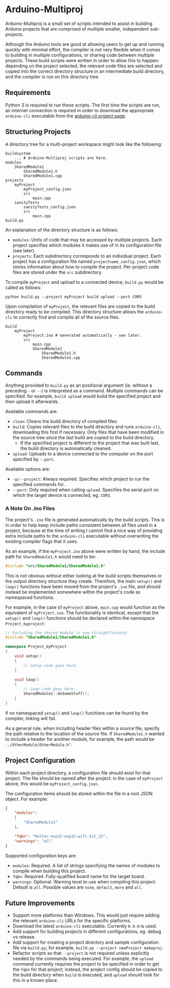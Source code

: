 Arduino-Multiproj
=================

Arduino-Multiproj is a small set of scripts intended to assist in building Arduino projects
that are comprised of multiple smaller, independent sub-projects.

Although the Arduino tools are good at allowing users to get up and running quickly with
minimal effort, the compiler is not very flexible when it comes to building in multiple
configurations, or sharing code between multiple projects. These build scripts were written
in order to allow this to happen: depending on the project selected, the relevant code
files are selected and copied into the correct directory structure in an intermediate build
directory, and the compiler is run on this directory tree.

## Requirements

Python 3 is required to run these scripts. The first time the scripts are run, an internet
connection is required in order to download the appropriate `arduino-cli` executable from
the [arduino-cli project page](https://github.com/arduino/arduino-cli).

## Structuring Projects

A directory tree for a multi-project workspace might look like the following:

```
buildsystem
    ... # Arduino-Multiproj scripts are here.
modules
    SharedModule1
        SharedModule1.h
        SharedModule1.cpp
projects
    myProject
        myProject_config.json
        src
            main.cpp
    sanityTests
        sanityTests_config.json
        src
            main.cpp
build.py
```

An explanation of the directory structure is as follows:

* `modules`: Units of code that may be accessed by multiple projects. Each project specifies
  which modules it makes use of in its configuration file (see later).
* `projects`: Each subdirectory corresponds to an individual project. Each project has a
  configuration file named `projectname_config.json`, which stores information about how to
  compile the project. Per-project code files are stored under the `src` subdirectory.

To compile `myProject` and upload to a connected device, `build.py` would be called as follows:

```
python build.py --project myProject build upload --port COM3
```

Upon compilation of `myProject`, the relevant files are copied to the build directory ready
to be compiled. This directory structure allows the `arduino-cli` to correctly find and compile
all of the source files.

```
build
    myProject
        myProject.ino # Generated automatically - see later.
        src
            main.cpp
            SharedModule1
                SharedModule1.h
                SharedModule1.cpp
```

## Commands

Anything provided to `build.py` as an positional argument (ie. without a preceding `-` or `--`)
is interpreted as a command. Multiple commands can be specified: for example, `build upload`
would build the specified project and then upload it afterwards.

Available commands are:

* `clean`: Cleans the build directory of compiled files.
* `build`: Copies relevant files to the build directory and runs `arduino-cli`, downloading this
  first if necessary. Only files that have been modified in the source tree since the last build
  are copied to the build directory.
    * If the specified project is different to the project that was built last, the build
    directory is automatically cleaned.
* `upload`: Uploads to a device connected to the computer on the port specified by `--port`.

Available options are:
* `-p/--project`: Always required. Specifies which project to run the specified commands for.
* `--port`: Only required when calling `upload`. Specifies the serial port on which the target
  device is connected, eg. `COM3`.

### A Note On .ino Files

The project's `.ino` file is generated automatically by the build scripts. This is in order
to help keep include paths consistent between all files used in a project, because at the
time of writing I cannot find a nice way of providing extra include paths to the `arduino-cli`
executable without overwriting the existing compiler flags that it uses.

As an example, if the `myProject.ino` above were written by hand, the include path for
`SharedModule1.h` would need to be:

``` C++
#include "src/SharedModule1/SharedModule1.h"
```

This is not obvious without either looking at the build scripts themselves or the output
directory structure they create. Therefore, the main `setup()` and `loop()` functions have
been moved from the project's `.ino` file, and should instead be implemented somewhere
within the project's code as namespaced functions.

For example, in the case of `myProject` above, `main.cpp` would function as the equivalent
of `myProject.ino`. The functionality is identical, except that the `setup()` and `loop()`
functions should be declared within the namespace `Project_myproject`:

``` C++
// Including the shared module is now straightforward:
#include "SharedModule1/SharedModule1.h"

namespace Project_myProject
{
    void setup()
    {
        // Setup code goes here.
    }

    void loop()
    {
        // Loop code goes here.
        SharedModule1::doSomeStuff();
    }
}
```

If no namespaced `setup()` and `loop()` functions can be found by the compiler, linking
will fail.

As a general rule, when including header files within a source file, specify the path
relative to the location of the source file. If `SharedModule1.h` wanted to include a
header for another module, for example, the path would be `../OtherModule/OtherModule.h"`.

## Project Configuration

Within each project directory, a configuration file should exist for that project. The
file should be named after the project: in the case of `myProject` above, this would be
`myProject_config.json`.

The configuration items should be stored within the file in a root JSON object. For
example:

``` json
{
    "modules":
    [
        "SharedModule1"
    ],

    "fqbn": "Heltec-esp32:esp32:wifi_kit_32",
    "warnings": "all"
}
```

Supported configuration keys are:

* `modules`: Required. A list of strings specifying the names of modules to compile when
  building this project.
* `fqbn`: Required. Fully-qualified board name for the target board.
* `warnings`: Optional. Warning level to use when compiling this project. Default is `all`. Possible
  values are `none`, `default`, `more` and `all`.

## Future Improvements

* Support more platforms than Windows. This would just require adding the relevant
  `arduino-cli` URLs for the specific platforms.
* Download the latest `arduino-cli` executable. Currently `0.9.0` is used.
* Add support for building projects in different configurations, eg. debug vs release.
* Add support for creating a project directory and sample configuration file via `build.py`; for
  example, `build.py --project newProject makeproj`.
* Refactor scripts so that `--project` is not required unless explicitly needed by the commands
  being executed. For example, the `upload` command currently requires the project to be specified
  in order to get the `fqbn` for that project; instead, the project config should be copied to the
  build directory when `build` is executed, and `upload` should look for this in a known place.
